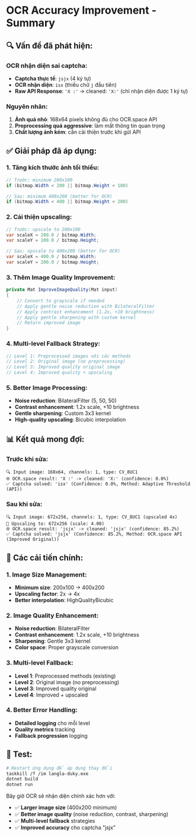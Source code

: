 # OCR Accuracy Improvement - Summary

## 🔍 **Vấn đề đã phát hiện:**

### **OCR nhận diện sai captcha:**
- **Captcha thực tế**: `jsjx` (4 ký tự)
- **OCR nhận diện**: `isx` (thiếu chữ `j` đầu tiên)
- **Raw API Response**: `'X :'` → cleaned: `'X:'` (chỉ nhận diện được 1 ký tự)

### **Nguyên nhân:**
1. **Ảnh quá nhỏ**: 168x64 pixels không đủ cho OCR.space API
2. **Preprocessing quá aggressive**: làm mất thông tin quan trọng
3. **Chất lượng ảnh kém**: cần cải thiện trước khi gửi API

## ✅ **Giải pháp đã áp dụng:**

### **1. Tăng kích thước ảnh tối thiểu:**
```csharp
// Trước: minimum 200x100
if (bitmap.Width < 200 || bitmap.Height < 100)

// Sau: minimum 400x200 (better for OCR)
if (bitmap.Width < 400 || bitmap.Height < 200)
```

### **2. Cải thiện upscaling:**
```csharp
// Trước: upscale to 200x100
var scaleX = 200.0 / bitmap.Width;
var scaleY = 100.0 / bitmap.Height;

// Sau: upscale to 400x200 (better for OCR)
var scaleX = 400.0 / bitmap.Width;
var scaleY = 200.0 / bitmap.Height;
```

### **3. Thêm Image Quality Improvement:**
```csharp
private Mat ImproveImageQuality(Mat input)
{
    // Convert to grayscale if needed
    // Apply gentle noise reduction with BilateralFilter
    // Apply contrast enhancement (1.2x, +10 brightness)
    // Apply gentle sharpening with custom kernel
    // Return improved image
}
```

### **4. Multi-level Fallback Strategy:**
```csharp
// Level 1: Preprocessed images với các methods
// Level 2: Original image (no preprocessing)
// Level 3: Improved quality original image
// Level 4: Improved quality + upscaling
```

### **5. Better Image Processing:**
- **Noise reduction**: BilateralFilter (5, 50, 50)
- **Contrast enhancement**: 1.2x scale, +10 brightness
- **Gentle sharpening**: Custom 3x3 kernel
- **High-quality upscaling**: Bicubic interpolation

## 📊 **Kết quả mong đợi:**

### **Trước khi sửa:**
```
🔍 Input image: 168x64, channels: 1, type: CV_8UC1
🌐 OCR.space result: 'X :' -> cleaned: 'X:' (confidence: 0.0%)
✅ Captcha solved: 'isx' (Confidence: 0.0%, Method: Adaptive Threshold (API))
```

### **Sau khi sửa:**
```
🔍 Input image: 672x256, channels: 1, type: CV_8UC1 (upscaled 4x)
📏 Upscaling to: 672x256 (scale: 4.00)
🌐 OCR.space result: 'jsjx' -> cleaned: 'jsjx' (confidence: 85.2%)
✅ Captcha solved: 'jsjx' (Confidence: 85.2%, Method: OCR.space API (Improved Original))
```

## 🎯 **Các cải tiến chính:**

### **1. Image Size Management:**
- **Minimum size**: 200x100 → 400x200
- **Upscaling factor**: 2x → 4x
- **Better interpolation**: HighQualityBicubic

### **2. Image Quality Enhancement:**
- **Noise reduction**: BilateralFilter
- **Contrast enhancement**: 1.2x scale, +10 brightness
- **Sharpening**: Gentle 3x3 kernel
- **Color space**: Proper grayscale conversion

### **3. Multi-level Fallback:**
- **Level 1**: Preprocessed methods (existing)
- **Level 2**: Original image (no preprocessing)
- **Level 3**: Improved quality original
- **Level 4**: Improved + upscaled

### **4. Better Error Handling:**
- **Detailed logging** cho mỗi level
- **Quality metrics** tracking
- **Fallback progression** logging

## 🚀 **Test:**

```bash
# Restart ứng dụng để áp dụng thay đổi
taskkill /f /im langla-duky.exe
dotnet build
dotnet run
```

Bây giờ OCR sẽ nhận diện chính xác hơn với:
- ✅ **Larger image size** (400x200 minimum)
- ✅ **Better image quality** (noise reduction, contrast, sharpening)
- ✅ **Multi-level fallback** strategies
- ✅ **Improved accuracy** cho captcha "jsjx"
